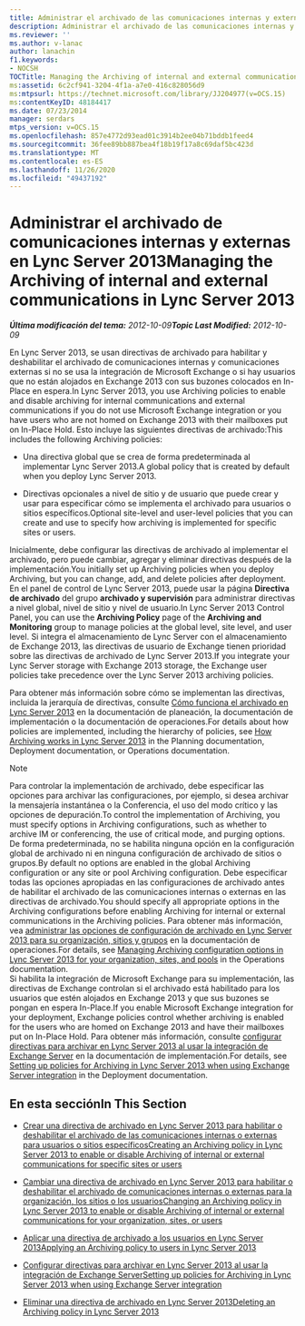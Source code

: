 ```yaml
---
title: Administrar el archivado de las comunicaciones internas y externas
description: Administrar el archivado de las comunicaciones internas y externas.
ms.reviewer: ''
ms.author: v-lanac
author: lanachin
f1.keywords:
- NOCSH
TOCTitle: Managing the Archiving of internal and external communications
ms:assetid: 6c2cf941-3204-4f1a-a7e0-416c828056d9
ms:mtpsurl: https://technet.microsoft.com/library/JJ204977(v=OCS.15)
ms:contentKeyID: 48184417
ms.date: 07/23/2014
manager: serdars
mtps_version: v=OCS.15
ms.openlocfilehash: 857e4772d93ead01c3914b2ee04b71bddb1feed4
ms.sourcegitcommit: 36fee89bb887bea4f18b19f17a8c69daf5bc423d
ms.translationtype: MT
ms.contentlocale: es-ES
ms.lasthandoff: 11/26/2020
ms.locfileid: "49437192"
---
```

# <a name="managing-the-archiving-of-internal-and-external-communications-in-lync-server-2013"></a><span data-ttu-id="ff3c1-103">Administrar el archivado de comunicaciones internas y externas en Lync Server 2013</span><span class="sxs-lookup"><span data-stu-id="ff3c1-103">Managing the Archiving of internal and external communications in Lync Server 2013</span></span>

<div data-xmlns="http://www.w3.org/1999/xhtml">

<div class="topic" data-xmlns="http://www.w3.org/1999/xhtml" data-msxsl="urn:schemas-microsoft-com:xslt" data-cs="https://msdn.microsoft.com/">

<div data-asp="https://msdn2.microsoft.com/asp">



</div>

<div id="mainSection">

<div id="mainBody"><span data-ttu-id="ff3c1-104">

<span> </span></span><span class="sxs-lookup"><span data-stu-id="ff3c1-104">

<span> </span></span></span>

<span data-ttu-id="ff3c1-105">_**Última modificación del tema:** 2012-10-09_</span><span class="sxs-lookup"><span data-stu-id="ff3c1-105">_**Topic Last Modified:** 2012-10-09_</span></span>

<span data-ttu-id="ff3c1-106">En Lync Server 2013, se usan directivas de archivado para habilitar y deshabilitar el archivado de comunicaciones internas y comunicaciones externas si no se usa la integración de Microsoft Exchange o si hay usuarios que no están alojados en Exchange 2013 con sus buzones colocados en In-Place en espera.</span><span class="sxs-lookup"><span data-stu-id="ff3c1-106">In Lync Server 2013, you use Archiving policies to enable and disable archiving for internal communications and external communications if you do not use Microsoft Exchange integration or you have users who are not homed on Exchange 2013 with their mailboxes put on In-Place Hold.</span></span> <span data-ttu-id="ff3c1-107">Esto incluye las siguientes directivas de archivado:</span><span class="sxs-lookup"><span data-stu-id="ff3c1-107">This includes the following Archiving policies:</span></span>

  - <span data-ttu-id="ff3c1-108">Una directiva global que se crea de forma predeterminada al implementar Lync Server 2013.</span><span class="sxs-lookup"><span data-stu-id="ff3c1-108">A global policy that is created by default when you deploy Lync Server 2013.</span></span>

  - <span data-ttu-id="ff3c1-109">Directivas opcionales a nivel de sitio y de usuario que puede crear y usar para especificar cómo se implementa el archivado para usuarios o sitios específicos.</span><span class="sxs-lookup"><span data-stu-id="ff3c1-109">Optional site-level and user-level policies that you can create and use to specify how archiving is implemented for specific sites or users.</span></span>

<span data-ttu-id="ff3c1-110">Inicialmente, debe configurar las directivas de archivado al implementar el archivado, pero puede cambiar, agregar y eliminar directivas después de la implementación.</span><span class="sxs-lookup"><span data-stu-id="ff3c1-110">You initially set up Archiving policies when you deploy Archiving, but you can change, add, and delete policies after deployment.</span></span> <span data-ttu-id="ff3c1-111">En el panel de control de Lync Server 2013, puede usar la página **Directiva de archivado** del grupo **archivado y supervisión** para administrar directivas a nivel global, nivel de sitio y nivel de usuario.</span><span class="sxs-lookup"><span data-stu-id="ff3c1-111">In Lync Server 2013 Control Panel, you can use the **Archiving Policy** page of the **Archiving and Monitoring** group to manage policies at the global level, site level, and user level.</span></span> <span data-ttu-id="ff3c1-112">Si integra el almacenamiento de Lync Server con el almacenamiento de Exchange 2013, las directivas de usuario de Exchange tienen prioridad sobre las directivas de archivado de Lync Server 2013.</span><span class="sxs-lookup"><span data-stu-id="ff3c1-112">If you integrate your Lync Server storage with Exchange 2013 storage, the Exchange user policies take precedence over the Lync Server 2013 archiving policies.</span></span>

<span data-ttu-id="ff3c1-113">Para obtener más información sobre cómo se implementan las directivas, incluida la jerarquía de directivas, consulte [Cómo funciona el archivado en Lync Server 2013](lync-server-2013-how-archiving-works.md) en la documentación de planeación, la documentación de implementación o la documentación de operaciones.</span><span class="sxs-lookup"><span data-stu-id="ff3c1-113">For details about how policies are implemented, including the hierarchy of policies, see [How Archiving works in Lync Server 2013](lync-server-2013-how-archiving-works.md) in the Planning documentation, Deployment documentation, or Operations documentation.</span></span>

<div>


> [!NOTE]
> <span data-ttu-id="ff3c1-114">Para controlar la implementación de archivado, debe especificar las opciones para archivar las configuraciones, por ejemplo, si desea archivar la mensajería instantánea o la Conferencia, el uso del modo crítico y las opciones de depuración.</span><span class="sxs-lookup"><span data-stu-id="ff3c1-114">To control the implementation of Archiving, you must specify options in Archiving configurations, such as whether to archive IM or conferencing, the use of critical mode, and purging options.</span></span> <span data-ttu-id="ff3c1-115">De forma predeterminada, no se habilita ninguna opción en la configuración global de archivado ni en ninguna configuración de archivado de sitios o grupos.</span><span class="sxs-lookup"><span data-stu-id="ff3c1-115">By default no options are enabled in the global Archiving configuration or any site or pool Archiving configuration.</span></span> <span data-ttu-id="ff3c1-116">Debe especificar todas las opciones apropiadas en las configuraciones de archivado antes de habilitar el archivado de las comunicaciones internas o externas en las directivas de archivado.</span><span class="sxs-lookup"><span data-stu-id="ff3c1-116">You should specify all appropriate options in the Archiving configurations before enabling Archiving for internal or external communications in the Archiving policies.</span></span> <span data-ttu-id="ff3c1-117">Para obtener más información, vea <A href="lync-server-2013-managing-archiving-configuration-options-for-your-organization-sites-and-pools.md">administrar las opciones de configuración de archivado en Lync Server 2013 para su organización, sitios y grupos</A> en la documentación de operaciones.</span><span class="sxs-lookup"><span data-stu-id="ff3c1-117">For details, see <A href="lync-server-2013-managing-archiving-configuration-options-for-your-organization-sites-and-pools.md">Managing Archiving configuration options in Lync Server 2013 for your organization, sites, and pools</A> in the Operations documentation.</span></span><BR><span data-ttu-id="ff3c1-118">Si habilita la integración de Microsoft Exchange para su implementación, las directivas de Exchange controlan si el archivado está habilitado para los usuarios que estén alojados en Exchange 2013 y que sus buzones se pongan en espera In-Place.</span><span class="sxs-lookup"><span data-stu-id="ff3c1-118">If you enable Microsoft Exchange integration for your deployment, Exchange policies control whether archiving is enabled for the users who are homed on Exchange 2013 and have their mailboxes put on In-Place Hold.</span></span> <span data-ttu-id="ff3c1-119">Para obtener más información, consulte <A href="lync-server-2013-setting-up-policies-for-archiving-when-using-exchange-server-integration.md">configurar directivas para archivar en Lync Server 2013 al usar la integración de Exchange Server</A> en la documentación de implementación.</span><span class="sxs-lookup"><span data-stu-id="ff3c1-119">For details, see <A href="lync-server-2013-setting-up-policies-for-archiving-when-using-exchange-server-integration.md">Setting up policies for Archiving in Lync Server 2013 when using Exchange Server integration</A> in the Deployment documentation.</span></span>



</div>

<div>

## <a name="in-this-section"></a><span data-ttu-id="ff3c1-120">En esta sección</span><span class="sxs-lookup"><span data-stu-id="ff3c1-120">In This Section</span></span>

  - [<span data-ttu-id="ff3c1-121">Crear una directiva de archivado en Lync Server 2013 para habilitar o deshabilitar el archivado de las comunicaciones internas o externas para usuarios o sitios específicos</span><span class="sxs-lookup"><span data-stu-id="ff3c1-121">Creating an Archiving policy in Lync Server 2013 to enable or disable Archiving of internal or external communications for specific sites or users</span></span>](lync-server-2013-create-archiving-policy-sites-users.md)

  - [<span data-ttu-id="ff3c1-122">Cambiar una directiva de archivado en Lync Server 2013 para habilitar o deshabilitar el archivado de comunicaciones internas o externas para la organización, los sitios o los usuarios</span><span class="sxs-lookup"><span data-stu-id="ff3c1-122">Changing an Archiving policy in Lync Server 2013 to enable or disable Archiving of internal or external communications for your organization, sites, or users</span></span>](lync-server-2013-change-archiving-policy-org-sites-users.md)

  - [<span data-ttu-id="ff3c1-123">Aplicar una directiva de archivado a los usuarios en Lync Server 2013</span><span class="sxs-lookup"><span data-stu-id="ff3c1-123">Applying an Archiving policy to users in Lync Server 2013</span></span>](lync-server-2013-applying-an-archiving-policy-to-users.md)

  - [<span data-ttu-id="ff3c1-124">Configurar directivas para archivar en Lync Server 2013 al usar la integración de Exchange Server</span><span class="sxs-lookup"><span data-stu-id="ff3c1-124">Setting up policies for Archiving in Lync Server 2013 when using Exchange Server integration</span></span>](lync-server-2013-setting-up-policies-for-archiving-when-using-exchange-server-integration.md)

  - [<span data-ttu-id="ff3c1-125">Eliminar una directiva de archivado en Lync Server 2013</span><span class="sxs-lookup"><span data-stu-id="ff3c1-125">Deleting an Archiving policy in Lync Server 2013</span></span>](lync-server-2013-deleting-an-archiving-policy.md)

<span data-ttu-id="ff3c1-126"></div>

</div>

<span> </span>

</div>

</div>

</span><span class="sxs-lookup"><span data-stu-id="ff3c1-126"></div>

</div>

<span> </span>

</div>

</div>

</span></span></div>

